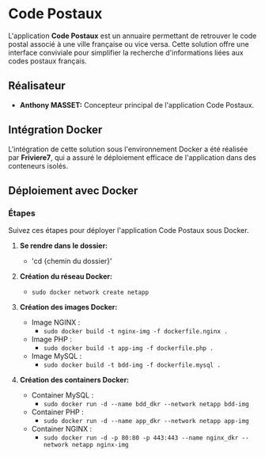 # Code Postaux

L'application **Code Postaux** est un annuaire permettant de retrouver le code postal associé à une ville française ou vice versa. Cette solution offre une interface conviviale pour simplifier la recherche d'informations liées aux codes postaux français.

## Réalisateur
- **Anthony MASSET:** Concepteur principal de l'application Code Postaux.

## Intégration Docker
L'intégration de cette solution sous l'environnement Docker a été réalisée par **Friviere7**, qui a assuré le déploiement efficace de l'application dans des conteneurs isolés.

## Déploiement avec Docker

### Étapes

Suivez ces étapes pour déployer l'application Code Postaux sous Docker.

1. **Se rendre dans le dossier:**
   - 'cd {chemin du dossier}'

2. **Création du réseau Docker:**
   - `sudo docker network create netapp`

3. **Création des images Docker:**
   - Image NGINX :
     - `sudo docker build -t nginx-img -f dockerfile.nginx .`
   - Image PHP :
     - `sudo docker build -t app-img -f dockerfile.php .`
   - Image MySQL :
     - `sudo docker build -t bdd-img -f dockerfile.mysql .`

4. **Création des containers Docker:**
   - Container MySQL :
     - `sudo docker run -d --name bdd_dkr --network netapp bdd-img`
   - Container PHP :
     - `sudo docker run -d --name app_dkr --network netapp app-img`
   - Container NGINX :
     - `sudo docker run -d -p 80:80 -p 443:443 --name nginx_dkr --network netapp nginx-img`

